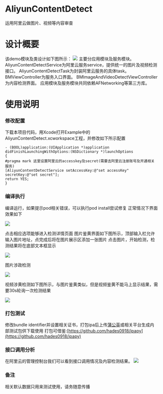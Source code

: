 # AliyunContentDetect
运用阿里云做图片、视频等内容审查
# 设计概要
该demo模块及类设计如下图所示：
![](https://github.com/bluemap/AliyunContentDetect/blob/master/Example/screenshots/class.jpg?raw=true)
主要分应用模块及服务模块。
AliyunContentDetectService为阿里云服务service，提供统一的图片及视频检测接口。
AliyunContentDetectTask为封装阿里云服务的具体task。
BMViewController为服务入口界面。
BMImageAndVideoDetectViewController为内容检测界面。
应用模块及服务模块共同依赖AFNetworking等第三方库。

# 使用说明
### 修改配置
下载本项目代码，用Xcode打开Example中的AliyunContentDetect.xcworkspace工程，并修改如下所示配置
```
- (BOOL)application:(UIApplication *)application didFinishLaunchingWithOptions:(NSDictionary *)launchOptions
{
#pragma mark 这里设置阿里云的accesskey及secret(需要去阿里云注册账号及开通相关服务)
[AliyunContentDetectService setAccessKey:@"set accessKey" secretKey:@"set secret"];
return YES;
}
```
### 编译执行
编译运行，如果提示pod相关错误，可以执行pod install尝试修复
正常情况下界面效果如下

![](https://github.com/bluemap/AliyunContentDetect/blob/master/Example/screenshots/main.png?raw=true)

点击相应选项能够进入检测详情页面
图片鉴黄界面如下图所示，顶部输入栏允许输入图片地址，点完成后将在图片展示区添加一张图片
点击图片，开始检测，检测结果将在底部文本框显示

![](https://github.com/bluemap/AliyunContentDetect/blob/master/Example/screenshots/imageporn.png?raw=true)

图片涉政检测

![](https://github.com/bluemap/AliyunContentDetect/blob/master/Example/screenshots/imageface.png?raw=true)

视频涉黄检测如下图所示，与图片鉴黄类似，但是视频鉴黄不能马上显示结果，需要30s轮询一次检测结果

![](https://github.com/bluemap/AliyunContentDetect/blob/master/Example/screenshots/videoporn.png?raw=true)

### 打包测试
修改bundle identifier并设置相关证书，打包ipa后上传[蒲公英](https://www.pgyer.com/)或相关平台生成内部测试包供下载使用
打包可借鉴:[https://github.com/hades0918/ipapy](https://github.com/hades0918/ipapy)

### 接口调用分析
在阿里云的管理控制台我们可以看到接口调用情况及内容检测结果。
![](https://github.com/bluemap/AliyunContentDetect/blob/master/Example/screenshots/analyze.png?raw=true)
### 备注
相关默认数据只用来测试使用，请务随意传播


